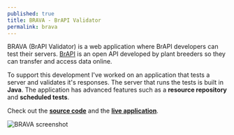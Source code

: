 ```yaml
---
published: true
title: BRAVA - BrAPI Validator
permalink: brava
---
```


BRAVA (BrAPI Validator) is a web application where BrAPI developers can test their servers. [BrAPI](https://www.brapi.org) is an open API developed by plant breeders so they can transfer and access data online. 

To support this development I've worked on an application that tests a server and validates it's responses. The server that runs the tests is built in **Java**. The application has advanced features such as a **resource repository** and **scheduled tests**.

Check out the [**source code**](https://github.com/plantbreeding/IPK-BrAPI-Validator) and the [**live application**](http://webapps.ipk-gatersleben.de/brapivalidator).

![BRAVA screenshot]({{site.baseurl}}/media/brava.png)